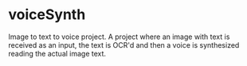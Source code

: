 # voiceSynth

Image to text to voice project.
A project where an image with text is received as an input, the text is OCR'd and then a voice is synthesized reading the
actual image text.
